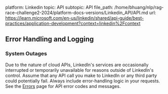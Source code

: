 platform: Linkedin
topic: API
subtopic: API
file_path: /home/bhuang/nlp/rag-race-challenge2-2024/platform-docs-versions/Linkedin_API/API.md
url: https://learn.microsoft.com/en-us/linkedin/shared/api-guide/best-practices/application-development?context=linkedin%2Fcontext

## Error Handling and Logging

### System Outages

Due to the nature of cloud APIs, LinkedIn's services are occasionally interrupted or temporarily unavailable for reasons outside of LinkedIn's control. Assume that any API call you make to LinkedIn or any third party could potentially fail. Always include error-handling logic in your requests. See the [Errors](https://learn.microsoft.com/en-us/linkedin/shared/api-guide/concepts/error-handling?context=linkedin/context) page for API error codes and messages.